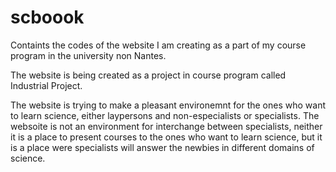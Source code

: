 # scboook
Containts the codes of the website I am creating as a part of my course program in the university non Nantes.

The website is being created as a project in course program called Industrial Project.

The website is trying to make a pleasant environemnt for the ones who want to learn science, either laypersons and non-especialists or
specialists. The websoite is not an environment for interchange between specialists, neither it is a place to present courses to the ones who want to learn science, but it is a place were specialists will answer the newbies in different domains of science.

